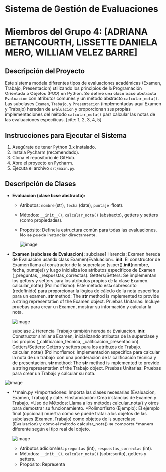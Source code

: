 # Sistema de Gestión de Evaluaciones

# Miembros del Grupo 4: [ADRIANA BETANCOURTH, LISSETTE DANIELA MERO, WILLIAM VELEZ BARRE]

## Descripción del Proyecto

Este sistema modela diferentes tipos de evaluaciones académicas (Examen, Trabajo, Presentacion) utilizando los principios de la Programación Orientada a Objetos (POO) en Python.  Se define una clase base abstracta `Evaluacion` con atributos comunes y un método abstracto `calcular_nota()`. Las subclases `Examen`, `Trabajo`, y `Presentacion` (implementadas aquí Examen y Trabajo)  heredan de `Evaluacion` y proporcionan sus propias implementaciones del método `calcular_nota()` para calcular las notas de las evaluaciones específicas. [cite: 1, 2, 3, 4, 5]

## Instrucciones para Ejecutar el Sistema

1.  Asegúrate de tener Python 3.x instalado.
2.  Instala Pycharm (recomendado).
3.  Clona el repositorio de GitHub.
4.  Abre el proyecto en Pycharm.
5.  Ejecuta el archivo `src/main.py`.

## Descripción de Clases

* **Evaluacion (clase base abstracta):**
    * Atributos: `nombre` (str), `fecha` (date), `puntaje` (float).
    * Métodos: `__init__()`, `calcular_nota()` (abstracto), getters y setters (como propiedades).
    * Propósito: Define la estructura común para todas las evaluaciones. No se puede instanciar directamente.
 
      ![image](https://github.com/user-attachments/assets/62c97115-6f20-4aa2-ba07-283ffdb5f60c)




* **Examen (subclase de Evaluacion):**
  subclase1
  Herencia: Examen hereda de Evaluacion usando class Examen(Evaluacion):. __init__: El constructor de Examen llama al constructor de la superclase (super().__init__(nombre, fecha, puntaje)) y luego inicializa los atributos 
  específicos de Examen (_preguntas, _respuestas_correctas).
   Getters/Setters: Se implementan los getters y setters para los atributos propios de la clase Examen.
   calcular_nota() (Polimorfismo): Este método está sobrescrito (redefinido) para proporcionar la lógica de cálculo de la nota específica para un examen. 
    __str__ method: The __str__ method is implemented to provide a string representation of the Examen object.
    Pruebas Unitarias: Incluye pruebas para crear un Examen, mostrar su información y calcular la nota. 

  ![image](https://github.com/user-attachments/assets/b1133af4-fccf-4e1d-868b-3f382e805a13)


  subclase 2
  Herencia: Trabajo también hereda de Evaluacion. __init__: Constructor similar a Examen, inicializando atributos de la superclase y los propios (_calificacion_tecnica, _calificacion_presentacion).
  Getters/Setters: Getters y setters para los atributos de Trabajo.
  calcular_nota() (Polimorfismo): Implementación específica para calcular la nota de un trabajo, con una ponderación de la calificación técnica y de presentación. 
   __str__ method: The __str__ method is implemented to provide a string representation of the Trabajo object.
   Pruebas Unitarias: Pruebas para crear un Trabajo y calcular su nota. 
  
![image](https://github.com/user-attachments/assets/05a1432b-b4a3-4a1c-975d-4bd5fc190e16)


* **main.py 
     *Importaciones: Importa las clases necesarias (Evaluacion, Examen, Trabajo) y date.
      *Instanciación: Crea instancias de Examen y Trabajo.
      *Uso de Métodos: Llama a los métodos calcular_nota() y otros para demostrar su funcionamiento.
      *Polimorfismo (Ejemplo): El ejemplo final (opcional) muestra cómo se puede tratar a los objetos de las subclases (Examen, Trabajo) como objetos de la superclase (Evaluacion) y cómo el método calcular_nota() se 
       comporta
     *manera diferente según el tipo real del objeto. 

  ![image](https://github.com/user-attachments/assets/689c999b-d615-402e-a422-ac79f13a1da4)




    * Atributos adicionales: `preguntas` (int), `respuestas_correctas` (int).
    * Métodos: `__init__()`, `calcular_nota()` (sobrescrito), getters y setters.
    * Propósito: Representa
      

